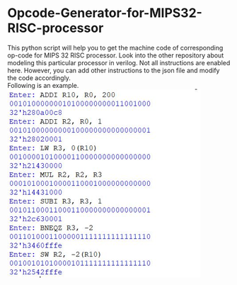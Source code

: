 # Opcode-Generator-for-MIPS32-RISC-processor
This python script will help you to get the machine code of corresponding op-code for MIPS 32 RISC processor. Look into the other repository about modeling this particular processor in verilog. Not all instructions are enabled here. However, you can add other instructions to the json file and modify the code accordingly.   
Following is an example.    
![](https://github.com/souvicksaha95/Opcode-Generator-for-MIPS32-RISC-processor/blob/master/results.JPG)
